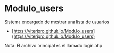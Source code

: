 # Modulo_users
Sistema encargado de mostrar una lista de usuarios



- [https://viteripro.github.io/Modulo_users](https://viteripro.github.io/Modulo_users)

Nota: El archivo principal es el llamado login.php
